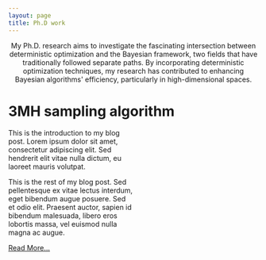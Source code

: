 ```yaml
---
layout: page
title: Ph.D work
---
```


<p align="center">
My Ph.D. research aims to investigate the fascinating intersection between deterministic optimization and the Bayesian framework, two fields that have traditionally followed separate paths. By incorporating deterministic optimization techniques, my research has contributed to enhancing Bayesian algorithms' efficiency, particularly in high-dimensional spaces.
</p>


# 3MH sampling algorithm
<div style="width: 50%;">
This is the introduction to my blog post. Lorem ipsum dolor sit amet, consectetur adipiscing elit. Sed hendrerit elit vitae nulla dictum, eu laoreet mauris volutpat.

<!--more-->

This is the rest of my blog post. Sed pellentesque ex vitae lectus interdum, eget bibendum augue posuere. Sed et odio elit. Praesent auctor, sapien id bibendum malesuada, libero eros lobortis massa, vel euismod nulla magna ac augue.

[Read More...](/3MH.md)
</div>




